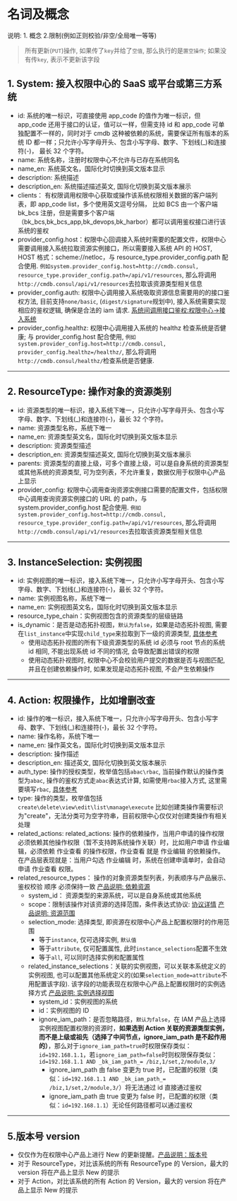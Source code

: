 # 名词及概念

说明: 1. 概念 2.限制(例如正则校验/非空/全局唯一等等)

> 所有更新(`PUT`)操作, 如果传了`key`并给了`空值`, 那么执行的是`置空操作`; 如果没有传`key`, 表示不更新该字段

## 1. System: 接入权限中心的 SaaS 或平台或第三方系统
- id: 系统的唯一标识，可直接使用 app_code 的值作为唯一标识，但 app_code 还用于接口的认证，值可以一样，但需支持 id 和 app_code 可单独配置不一样的，同时对于 cmdb 这种被依赖的系统，需要保证所有版本的系统 ID 都一样；只允许小写字母开头、包含小写字母、数字、下划线(_)和连接符(-)， 最长 32 个字符。
- name: 系统名称，注册时权限中心不允许与已存在系统同名
- name_en: 系统英文名，国际化时切换到英文版本显示
- description:  系统描述
- description_en: 系统描述描述英文, 国际化切换到英文版本展示
- clients： 有权限调用权限中心获取或操作该系统权限相关数据的客户端列表，即 app_code list，多个使用英文逗号分隔， 比如 BCS 由一个客户端 bk_bcs 注册，但是需要多个客户端（bk_bcs,bk_bcs_app,bk_devops,bk_harbor）都可以调用鉴权接口进行该系统的鉴权 
- provider_config.host：权限中心回调接入系统时需要的配置文件，权限中心需要调用接入系统拉取资源实例接口，所以需要接入系统 API 的 HOST, HOST 格式：scheme://netloc，与 resource_type.provider_config.path 配合使用. `例如system.provider_config.host=http://cmdb.consul, resource_type.provider_config.path=/api/v1/resources`, 那么将调用`http://cmdb.consul/api/v1/resources`去拉取该资源类型相关信息
- provider_config.auth: 权限中心调用接入系统吸取资源信息需要用的的接口鉴权方法, 目前支持`none/basic`, (`digest/signature`规划中), 接入系统需要实现相应的鉴权逻辑, 确保是合法的 iam 请求. [系统间调用接口鉴权:权限中心->接入系统](../01-Overview/03-APIAuth.md)
- provider_config.healthz: 权限中心调用接入系统的 healthz 检查系统是否健康; 与 provider_config.host 配合使用, `例如system.provider_config.host=http://cmdb.consul, provider_config.healthz=/healthz/`, 那么将调用`http://cmdb.consul/healthz/`检查系统是否健康. 

---

## 2. ResourceType: 操作对象的资源类别
- id: 资源类型的唯一标识，接入系统下唯一，只允许小写字母开头、包含小写字母、数字、下划线(_)和连接符(-)，最长 32 个字符。
- name: 资源类型名称，系统下唯一
- name_en:  资源类型英文名，国际化时切换到英文版本显示
- description: 资源类型描述
- description_en: 资源类型描述英文, 国际化切换到英文版本展示
- parents: 资源类型的直接上级，可多个直接上级，可以是自身系统的资源类型或其他系统的资源类型, 可为空列表，不允许重复，数据仅用于权限中心产品上显示  
- provider_config: 权限中心调用查询资源实例接口需要的配置文件，包括权限中心调用查询资源实例接口的 URL 的 path，与 system.provider_config.host 配合使用. `例如system.provider_config.host=http://cmdb.consul, resource_type.provider_config.path=/api/v1/resources`, 那么将调用`http://cmdb.consul/api/v1/resources`去拉取该资源类型相关信息

---

## 3. InstanceSelection: 实例视图

- id: 实例视图的唯一标识，接入系统下唯一，只允许小写字母开头、包含小写字母、数字、下划线(_)和连接符(-)，最长 32 个字符。
- name: 实例视图名称，系统下唯一
- name_en:  实例视图英文名，国际化时切换到英文版本显示
- resource_type_chain：实例视图包含的资源类型的层级链路
- is_dynamic：是否是动态拓扑视图，`默认为false`，如果是动态拓扑视图, 需要在`list_instance`中实现`child_type`来拉取到下一级的资源类型, [具体参考](../03-Callback/12-list_instance.md)
    - 使用动态拓扑视图的所有下级资源类型的系统 id 必须与 root 节点的系统 id 相同, 不能出现系统 id 不同的情况, 会导致配置出错误的权限
    - 使用动态拓扑视图时, 权限中心不会校验用户提交的数据是否与视图匹配, 并且在创建依赖操作时, 如果发现是动态拓扑视图, 不会产生依赖操作

---

## 4. Action: 权限操作，比如增删改查
- id: 操作的唯一标识，接入系统下唯一，只允许小写字母开头、包含小写字母、数字、下划线(_)和连接符(-)，最长 32 个字符。
- name: 操作名称，系统下唯一
- name_en:  操作英文名，国际化时切换到英文版本显示
- description: 操作描述
- description_en: 描述英文, 国际化切换到英文版本展示
- auth_type: 操作的授权类型，枚举值包括`abac\rbac`, 当前操作默认的操作类型为`abac`, 操作的鉴权方式走`abac`表达式计算, 如需使用`rbac`接入方式, 这里需要填写`rbac`, [具体参考](../../../Explanation/10-ActionAuthType.md)
- type: 操作的类型，枚举值包括`create\delete\view\edit\list\manage\execute` 比如创建类操作需要标识为"create"，无法分类可为空字符串，目前权限中心仅仅对创建类操作有相关处理
- related_actions: related_actions: 操作的依赖操作，当用户申请的操作权限必须依赖其他操作权限（暂不支持跨系统操作关联）时，比如用户申请 作业编辑，必须依赖 作业查看 的操作权限，作业查看 就是 作业编辑 的依赖操作。在产品层表现就是：当用户勾选 作业编辑 时，系统在创建申请单时，会自动申请 作业查看 权限。 
- related_resource_types： 操作的对象资源类型列表，列表顺序与产品展示、鉴权校验 顺序 必须保持一致 [产品说明: 依赖资源](../../../../权限中心/产品白皮书/术语解释/Trem.md#依赖资源)
    - system_id： 资源类型的来源系统，可以是自身系统或其他系统
    - scope：限制该操作对该资源的选择范围，条件表达式协议: [协议详情](../..//Expression/01-Schema.md) [产品说明: 资源范围](../../../../权限中心/产品白皮书/术语解释/Trem.md#资源范围)
    - selection_mode: 选择类型, 即资源在权限中心产品上配置权限时的作用范围
        - 等于`instance`, 仅可选择实例, `默认值`
        - 等于`attribute`, 仅可配置属性, 此时`instance_selections`配置不生效
        - 等于`all`, 可以同时选择实例和配置属性
    - related_instance_selections：关联的实例视图，可以关联本系统定义的实例视图, 也可以配置其他系统定义的(如果`selection_mode=attribute`不用配置该字段). 该字段的功能表现在权限中心产品上配置权限时的实例选择方式 [产品说明: 实例选择视图](../../../../权限中心/产品白皮书/术语解释/Trem.md#实例视图)
        - system_id：实例视图的系统
        - id：实例视图的 ID
        - ignore_iam_path：是否忽略路径，`默认为false`，在 IAM 产品上选择实例视图配置权限的资源时，**如果选到 Action 关联的资源类型实例，而不是上级或祖先（选择了中间节点，ignore_iam_path 是不起作用的）**，那么对于`ignore_iam_path=true`时权限保存类似：`id=192.168.1.1`，若`ignore_iam_path=false`时则权限保存类似：`id=192.168.1.1 AND _bk_iam_path_= /biz,1/set,2/module,3/`
            - ignore_iam_path 由 false 变更为 true 时，已配置的权限（类似：`id=192.168.1.1 AND _bk_iam_path_= /biz,1/set,2/module,3/`）将无法通过 id 直接通过鉴权
            - ignore_iam_path 由 true 变更为 false 时，已配置的权限（类似：`id=192.168.1.1`）无论任何路径都可以通过鉴权

---

## 5.版本号 version

- 仅仅作为在权限中心产品上进行 New 的更新提醒。[产品说明：版本号](../../../../权限中心/产品白皮书/术语解释/Trem.md#版本)
- 对于 ResourceType，对比该系统的所有 ResourceType 的 Version，最大的 version 将在产品上显示 New 的提示
- 对于 Action，对比该系统的所有 Action 的 Version，最大的 version 将在产品上显示 New 的提示
